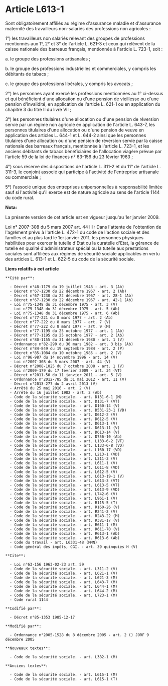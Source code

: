 # Article L613-1

Sont obligatoirement affiliés au régime d'assurance maladie et d'assurance maternité des travailleurs non-salariés des
professions non agricoles : 

1°) les travailleurs non salariés relevant des groupes de professions mentionnés aux 1°, 2° et 3° de l'article L. 621-3 et
ceux qui relèvent de la caisse nationale des barreaux français, mentionnée à l'article L. 723-1, soit : 

a. le groupe des professions artisanales ; 

b. le groupe des professions industrielles et commerciales, y compris les débitants de tabacs ; 

c. le groupe des professions libérales, y compris les avocats ;

2°) les personnes ayant exercé les professions mentionnées au 1° ci-dessus et qui bénéficient d'une allocation ou d'une
pension de vieillesse ou d'une pension d'invalidité, en application de l'article L. 621-1 ou en application du chapitre 3 du
titre II du livre VII ;

3°) les personnes titulaires d'une allocation ou d'une pension de réversion servie par un régime non agricole en application
de l'article L. 643-7, les personnes titulaires d'une allocation ou d'une pension de veuve en application des articles L.
644-1 et L. 644-2 ainsi que les personnes titulaires d'une allocation ou d'une pension de réversion servie par la caisse
nationale des barreaux français, mentionnée à l'article L. 723-1, et les anciens débitants de tabacs bénéficiaires de
l'allocation viagère prévue par l'article 59 de la loi de finances n° 63-156 du 23 février 1963 ; 

4°) sous réserve des dispositions de l'article L. 311-2 et du 11° de l'article L. 311-3, le conjoint associé qui participe à
l'activité de l'entreprise artisanale ou commerciale ;

5°) l'associé unique des entreprises unipersonnelles à responsabilité limitée sauf si l'activité qu'il exerce est de nature
agricole au sens de l'article 1144 du code rural.

**Nota:**

La présente version de cet article est en vigueur jusqu'au 1er janvier 2009.

Loi n° 2007-308 du 5 mars 2007 art. 44 III : Dans l'attente de l'obtention de l'agrément prévu à l'article L. 472-1 du code
de l'action sociale et des familles et au plus tard le 1er janvier 2011, les personnes physiques habilitées pour exercer la
tutelle d'Etat ou la curatelle d'Etat, la gérance de tutelle en qualité d'administrateur spécial ou la tutelle aux
prestations sociales sont affiliées aux régimes de sécurité sociale applicables en vertu des articles L. 613-1 et L. 622-5 du
code de la sécurité sociale.

**Liens relatifs à cet article**

	**Cité par**:

	  - Décret n°48-1179 du 19 juillet 1948 - art. 3 (Ab)
	  - Décret n°67-1230 du 22 décembre 1967 - art. 2 (Ab)
	  - Décret n°67-1230 du 22 décembre 1967 - art. 28-1 (Ab)
	  - Décret n°67-1230 du 22 décembre 1967 - art. 42-1 (Ab)
	  - Loi n°75-1348 du 31 décembre 1975 - art. 3 (V)
	  - Loi n°75-1348 du 31 décembre 1975 - art. 5 (Ab)
	  - Loi n°75-1348 du 31 décembre 1975 - art. 6 (Ab)
	  - Décret n°77-221 du 8 mars 1977 - art. 2 (Ab)
	  - Décret n°77-222 du 8 mars 1977 - art. 7 (V)
	  - Décret n°77-222 du 8 mars 1977 - art. 9 (M)
	  - Décret n°77-1195 du 25 octobre 1977 - art. 1 (Ab)
	  - Décret n°77-1195 du 25 octobre 1977 - art. 2 (Ab)
	  - Décret n°80-1155 du 31 décembre 1980 - art. 1 (V)
	  - Ordonnance n°82-290 du 30 mars 1982 - art. 3 bis (Ab)
	  - Décret n°84-849 du 19 septembre 1984 - art. 2 (P)
	  - Décret n°85-1084 du 10 octobre 1985 - art. 2 (V)
	  - Loi n°96-987 du 14 novembre 1996 - art. 14 (V)
	  - Loi n°2007-308 du 5 mars 2007 - art. 44 (V)
	  - Décret n°2008-1025 du 7 octobre 2008 - art. 1 (V)
	  - Loi n°2009-179 du 17 février 2009 - art. 34 (VT)
	  - Décret n°2011-50 du 11 janvier 2011 - art. 5 (V)
	  - Ordonnance n°2012-785 du 31 mai 2012 - art. 11 (V)
	  - Décret n°2013-277 du 2 avril 2013 (V)
	  - Arrêté du 25 mai 2016 - art. 2 (V)
	  - Arrêté du 16 juillet 1982 - art. 2 (Ab)
	  - Code de la sécurité sociale. - art. D131-6-1 (M)
	  - Code de la sécurité sociale. - art. D131-7 (VT)
	  - Code de la sécurité sociale. - art. D160-14 (V)
	  - Code de la sécurité sociale. - art. D531-23-1 (VD)
	  - Code de la sécurité sociale. - art. D612-2 (V)
	  - Code de la sécurité sociale. - art. D612-5 (V)
	  - Code de la sécurité sociale. - art. D613-1 (V)
	  - Code de la sécurité sociale. - art. D613-11 (V)
	  - Code de la sécurité sociale. - art. D613-14 (V)
	  - Code de la sécurité sociale. - art. D756-10 (Ab)
	  - Code de la sécurité sociale. - art. L133-6-2 (VT)
	  - Code de la sécurité sociale. - art. L133-6-8 (VD)
	  - Code de la sécurité sociale. - art. L160-17 (VD)
	  - Code de la sécurité sociale. - art. L213-1 (VD)
	  - Code de la sécurité sociale. - art. L311-3 (V)
	  - Code de la sécurité sociale. - art. L611-1 (V)
	  - Code de la sécurité sociale. - art. L611-8 (VD)
	  - Code de la sécurité sociale. - art. L612-5 (V)
	  - Code de la sécurité sociale. - art. L613-19-1 (V)
	  - Code de la sécurité sociale. - art. L613-3 (VT)
	  - Code de la sécurité sociale. - art. L613-5 (VT)
	  - Code de la sécurité sociale. - art. L613-9 (VD)
	  - Code de la sécurité sociale. - art. L742-6 (V)
	  - Code de la sécurité sociale. - art. L961-1 (V)
	  - Code de la sécurité sociale. - art. R115-5 (T)
	  - Code de la sécurité sociale. - art. R160-26 (V)
	  - Code de la sécurité sociale. - art. R241-2 (V)
	  - Code de la sécurité sociale. - art. R243-22 (M)
	  - Code de la sécurité sociale. - art. R381-17 (V)
	  - Code de la sécurité sociale. - art. R611-1 (M)
	  - Code de la sécurité sociale. - art. R611-70 (V)
	  - Code de la sécurité sociale. - art. R613-1 (Ab)
	  - Code de la sécurité sociale. - art. R613-6 (Ab)
	  - Code du travail - art. L6331-48 (MMN)
	  - Code général des impôts, CGI. - art. 39 quinquies H (V)

	**Cite**:

	  - Loi n°63-156 1963-02-23 art. 59
	  - Code de la sécurité sociale. - art. L311-2 (V)
	  - Code de la sécurité sociale. - art. L621-1 (V)
	  - Code de la sécurité sociale. - art. L621-3 (M)
	  - Code de la sécurité sociale. - art. L643-7 (M)
	  - Code de la sécurité sociale. - art. L644-1 (M)
	  - Code de la sécurité sociale. - art. L644-2 (M)
	  - Code de la sécurité sociale. - art. L723-1 (M)
	  - Code rural 1144

	**Codifié par**:

	  - Décret n°85-1353 1985-12-17

	**Modifié par**:

	  - Ordonnance n°2005-1528 du 8 décembre 2005 - art. 2 () JORF 9 décembre 2005

	**Nouveaux textes**:

	  - Code de la sécurité sociale. - art. L382-1 (M)

	**Anciens textes**:

	  - Code de la sécurité sociale. - art. L615-1 (M)
	  - Code de la sécurité sociale. - art. L615-1 (T)
